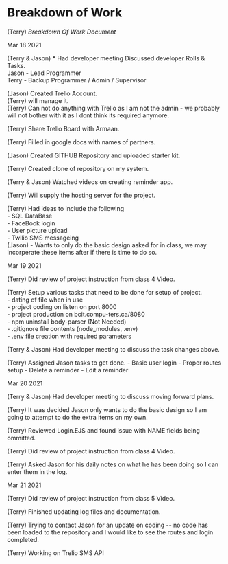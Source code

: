 # Breakdown of Work

(Terry) _Breakdown Of Work Document_ 


Mar 18 2021

(Terry & Jason) * Had developer meeting Discussed developer Rolls & Tasks.  
                Jason - Lead Programmer  
                Terry - Backup Programmer / Admin / Supervisor  

(Jason) Created Trello Account.    
(Terry) will manage it.  
(Terry) Can not do anything with Trello as I am not the admin - we probably will not bother with it as I dont think its required anymore.

(Terry) Share Trello Board with Armaan. 

(Terry) Filled in google docs with names of partners.

(Jason) Created GITHUB Repository and uploaded starter kit.

(Terry) Created clone of repository on my system.

(Terry & Jason) Watched videos on creating reminder app.

(Terry) Will supply the hosting server for the project.

(Terry) Had ideas to include the following  
        - SQL DataBase  
        - FaceBook login  
        - User picture upload  
        - Twilio SMS messageing  
(Jason) - Wants to only do the basic design asked for in class, we may incorperate these items after if there is time to do so.



Mar 19 2021

(Terry) Did review of project instruction from class 4 Video.  
 
(Terry) Setup various tasks that need to be done for setup of project.    
        - dating of file when in use  
        - project coding on listen on port 8000  
        - project production on bcit.compu-ters.ca/8080  
        - npm uninstall body-parser (Not Needed)  
        - .gitignore file contents (node_modules, .env)  
        - .env file creation with required parameters  
        
(Terry & Jason) Had developer meeting to discuss the task changes above.

(Terry) Assigned Jason tasks to get done.
        - Basic user login
        - Proper routes setup
        - Delete a reminder
        - Edit a reminder



Mar 20 2021

(Terry & Jason) Had developer meeting to discuss moving forward plans.

(Terry) It was decided Jason only wants to do the basic design so I am going to attempt to do the extra items on my own.

(Terry) Reviewed Login.EJS and found issue with NAME fields being ommitted.

(Terry) Did review of project instruction from class 4 Video.

(Terry) Asked Jason for his daily notes on what he has been doing so I can enter them in the log.



Mar 21 2021

(Terry) Did review of project instruction from class 5 Video.

(Terry) Finished updating log files and documentation.

(Terry) Trying to contact Jason for an update on coding -- no code has been loaded to the repository and I would like to see the routes and login completed.

(Terry) Working on Trelio SMS API
